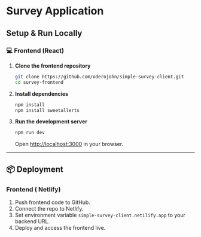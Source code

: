 # Survey Application

##  Setup & Run Locally

### 💻 Frontend (React)

1. **Clone the frontend repository**
   ```bash
   git clone https://github.com/oderojohn/simple-survey-client.git
   cd survey-frontend
   ```

2. **Install dependencies**
   ```bash
   npm install
   npm install sweetallerts
   ```

3. **Run the development server**
   ```bash
   npm run dev
   ```
   Open [http://localhost:3000](http://localhost:3000) in your browser.

---

## 📦 Deployment 

### Frontend ( Netlify)
1. Push frontend code to GitHub.
2. Connect the repo to Netlify.
3. Set environment variable `simple-survey-client.netilify.app` to your backend URL.
4. Deploy and access the frontend live.



